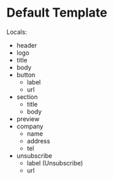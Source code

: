 # Default Template

Locals:
- header
- logo
- title
- body
- button
  - label
  - url
- section
  - title
  - body
- preview
- company
  - name
  - address
  - tel
- unsubscribe 
  - label (Unsubscribe)
  - url